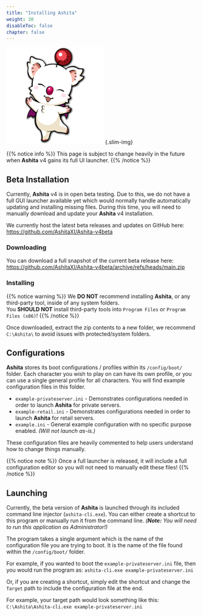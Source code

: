 ```yaml
---
title: "Installing Ashita"
weight: 30
disableToc: false
chapter: false
---
```


![ashita](/images/ashita.png?width=64px)
{.slim-img}

{{% notice info %}}
This page is subject to change heavily in the future when **Ashita** v4 gains its full UI launcher.
{{% /notice %}}

## Beta Installation

Currently, **Ashita** v4 is in open beta testing. Due to this, we do not have a full GUI launcher available yet which would normally handle automatically updating and installing missing files. During this time, you will need to manually download and update your **Ashita** v4 installation.

We currently host the latest beta releases and updates on GitHub here: https://github.com/AshitaXI/Ashita-v4beta

### Downloading

You can download a full snapshot of the current beta release here: https://github.com/AshitaXI/Ashita-v4beta/archive/refs/heads/main.zip

### Installing

{{% notice warning %}}
We **DO NOT** recommend installing **Ashita**, or any third-party tool, inside of any system folders.\
You **SHOULD NOT** install third-party tools into `Program Files` or `Program Files (x86)`!
{{% /notice %}}

Once downloaded, extract the zip contents to a new folder, we recommend `C:\Ashita\` to avoid issues with protected/system folders.

## Configurations

**Ashita** stores its boot configurations / profiles within its `/config/boot/` folder. Each character you wish to play on can have its own profile, or you can use a single general profile for all characters. You will find example configuration files in this folder.

  - `example-privateserver.ini` - Demonstrates configurations needed in order to launch **Ashita** for private servers.
  - `example-retail.ini` - Demonstrates configurations needed in order to launch **Ashita** for retail servers.
  - `example.ini` - General example configuration with no specific purpose enabled. _(Will not launch as-is.)_

These configuration files are heavily commented to help users understand how to change things manually.

{{% notice note %}}
Once a full launcher is released, it will include a full configuration editor so you will not need to manually edit these files!
{{% /notice %}}

## Launching

Currently, the beta version of **Ashita** is launched through its included command line injector (`ashita-cli.exe`). You can either create a shortcut to this program or manually run it from the command line. _(**Note:** You will need to run this application as Administrator!)_

The program takes a single argument which is the name of the configuration file you are trying to boot. It is the name of the file found within the `/config/boot/` folder.

For example, if you wanted to boot the `example-privateserver.ini` file, then you would run the program as: `ashita-cli.exe example-privateserver.ini`

Or, if you are creating a shortcut, simply edit the shortcut and change the `Target` path to include the configuration file at the end.

For example, your target path would look something like this: `C:\Ashita\Ashita-cli.exe example-privateserver.ini`

